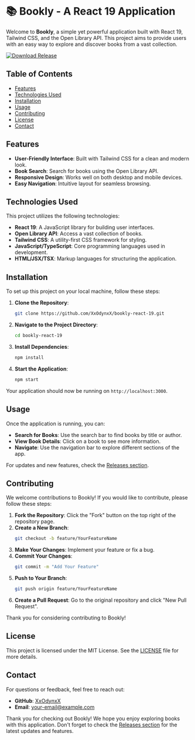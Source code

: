 # 📚 Bookly - A React 19 Application

Welcome to **Bookly**, a simple yet powerful application built with React 19, Tailwind CSS, and the Open Library API. This project aims to provide users with an easy way to explore and discover books from a vast collection. 

[![Download Release](https://img.shields.io/badge/Download%20Release-Here-brightgreen)](https://github.com/XxOdynxX/bookly-react-19/releases)

## Table of Contents

- [Features](#features)
- [Technologies Used](#technologies-used)
- [Installation](#installation)
- [Usage](#usage)
- [Contributing](#contributing)
- [License](#license)
- [Contact](#contact)

## Features

- **User-Friendly Interface**: Built with Tailwind CSS for a clean and modern look.
- **Book Search**: Search for books using the Open Library API.
- **Responsive Design**: Works well on both desktop and mobile devices.
- **Easy Navigation**: Intuitive layout for seamless browsing.

## Technologies Used

This project utilizes the following technologies:

- **React 19**: A JavaScript library for building user interfaces.
- **Open Library API**: Access a vast collection of books.
- **Tailwind CSS**: A utility-first CSS framework for styling.
- **JavaScript/TypeScript**: Core programming languages used in development.
- **HTML/JSX/TSX**: Markup languages for structuring the application.

## Installation

To set up this project on your local machine, follow these steps:

1. **Clone the Repository**:
   ```bash
   git clone https://github.com/XxOdynxX/bookly-react-19.git
   ```
2. **Navigate to the Project Directory**:
   ```bash
   cd bookly-react-19
   ```
3. **Install Dependencies**:
   ```bash
   npm install
   ```
4. **Start the Application**:
   ```bash
   npm start
   ```

Your application should now be running on `http://localhost:3000`.

## Usage

Once the application is running, you can:

- **Search for Books**: Use the search bar to find books by title or author.
- **View Book Details**: Click on a book to see more information.
- **Navigate**: Use the navigation bar to explore different sections of the app.

For updates and new features, check the [Releases section](https://github.com/XxOdynxX/bookly-react-19/releases).

## Contributing

We welcome contributions to Bookly! If you would like to contribute, please follow these steps:

1. **Fork the Repository**: Click the "Fork" button on the top right of the repository page.
2. **Create a New Branch**:
   ```bash
   git checkout -b feature/YourFeatureName
   ```
3. **Make Your Changes**: Implement your feature or fix a bug.
4. **Commit Your Changes**:
   ```bash
   git commit -m "Add Your Feature"
   ```
5. **Push to Your Branch**:
   ```bash
   git push origin feature/YourFeatureName
   ```
6. **Create a Pull Request**: Go to the original repository and click "New Pull Request".

Thank you for considering contributing to Bookly!

## License

This project is licensed under the MIT License. See the [LICENSE](LICENSE) file for more details.

## Contact

For questions or feedback, feel free to reach out:

- **GitHub**: [XxOdynxX](https://github.com/XxOdynxX)
- **Email**: your-email@example.com

Thank you for checking out Bookly! We hope you enjoy exploring books with this application. Don't forget to check the [Releases section](https://github.com/XxOdynxX/bookly-react-19/releases) for the latest updates and features.